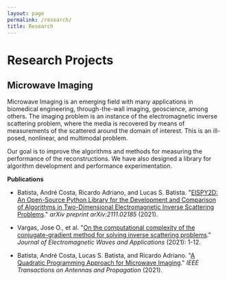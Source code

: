 ```yaml
---
layout: page
permalink: /research/
title: Research
---
```


# Research Projects

## Microwave Imaging

Microwave Imaging is an emerging field with many applications in biomedical engineering, through-the-wall imaging, geoscience, among others. The imaging problem is an instance of the electromagnetic inverse scattering problem, where the media is recovered by means of measurements of the scattered around the domain of interest. This is an ill-posed, nonlinear, and multimodal problem.

Our goal is to improve the algorithms and methods for measuring the performance of the reconstructions. We have also designed a library for algorithm development and performance experimentation.

**Publications**

* Batista, André Costa, Ricardo Adriano, and Lucas S. Batista. "[EISPY2D: An Open-Source Python Library for the Development and Comparison of Algorithms in Two-Dimensional Electromagnetic Inverse Scattering Problems](https://arxiv.org/abs/2111.02185)." *arXiv preprint arXiv:2111.02185* (2021).

* Vargas, Jose O., et al. "[On the computational complexity of the conjugate-gradient method for solving inverse scattering problems](https://www.tandfonline.com/doi/abs/10.1080/09205071.2021.1946862)." *Journal of Electromagnetic Waves and Applications* (2021): 1-12.

* Batista, André Costa, Lucas S. Batista, and Ricardo Adriano. "[A Quadratic Programming Approach for Microwave Imaging](https://ieeexplore.ieee.org/abstract/document/9362200)." *IEEE Transactions on Antennas and Propagation* (2021).

<!-- <h3>Research</h3>
<div class="row">
    <div class="col">
        <p>Under construction...</p>
    </div>
</div> -->
